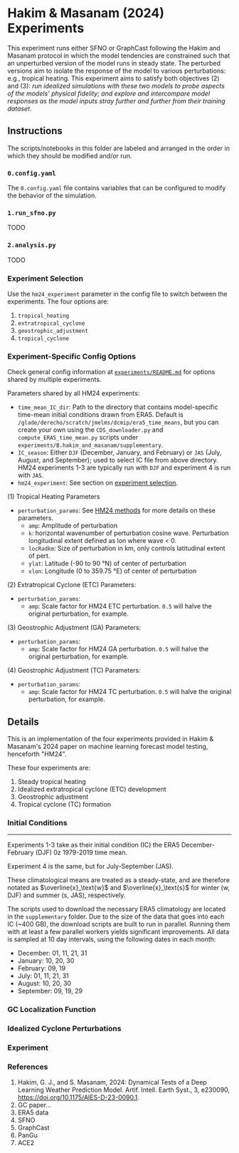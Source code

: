 # Hakim & Masanam (2024) Experiments

This experiment runs either SFNO or GraphCast following the Hakim and Masanam protocol in which the model tendencies are constrained such that an unperturbed version of the model runs in steady state.  The perturbed versions aim to isolate the response of the model to various perturbations: e.g., tropical heating.  This experiment aims to satisfy both objectives (2) and (3): *run idealized simulations with these two models to probe aspects of the models' physical fidelity; and explore and intercompare model responses as the model inputs stray further and further from their training dataset*.

## Instructions

The scripts/notebooks in this folder are labeled and arranged in the order in which they should be modified and/or run.

### `0.config.yaml`
The `0.config.yaml` file contains variables that can be configured to modify the behavior of the simulation.

### `1.run_sfno.py`

TODO

### `2.analysis.py`

TODO

### Experiment Selection

Use the `hm24_experiment` parameter in the config file to switch between the experiments. The four options are: 
1. `tropical_heating`
2. `extratropical_cyclone`
3. `geostrophic_adjustment`
4. `tropical_cyclone`

### Experiment-Specific Config Options
Check general config information at [`experiments/README.md`](../README.md) for options shared by multiple experiments. 

Parameters shared by all HM24 experiments:

- `time_mean_IC_dir`: Path to the directory that contains model-specific time-mean initial conditions drawn from ERA5. Default is `/glade/derecho/scratch/jmelms/dcmip/era5_time_means`, but you can create your own using the `CDS_downloader.py` and `compute_ERA5_time_mean.py` scripts under `experiments/B.hakim_and_masanam/supplementary`. 
- `IC_season`: Either `DJF` (December, January, and February) or `JAS` (July, August, and September); used to select IC file from above directory. HM24 experiments 1-3 are typically run with `DJF` and experiment 4 is run with `JAS`. 
- `hm24_experiment`: See section on [experiment selection](#experiment-selection). 

(1) Tropical Heating Parameters

- `perturbation_params`: See [HM24 methods](https://journals.ametsoc.org/view/journals/aies/3/3/AIES-D-23-0090.1.xml#d2752741e274) for more details on these parameters. 
    - `amp`: Amplitude of perturbation
    - `k`: horizontal wavenumber of perturbation cosine wave. Perturbation longitudinal extent defined as lon where wave < 0.
    - `locRadkm`: Size of perturbation in km, only controls latitudinal extent of pert. 
    - `ylat`: Latitude (-90 to 90 °N) of center of perturbation
    - `xlon`: Longitude (0 to 359.75 °E) of center of perturbation

(2) Extratropical Cyclone (ETC) Parameters:
- `perturbation_params`: 
    - `amp`: Scale factor for HM24 ETC perturbation. `0.5` will halve the original perturbation, for example. 

(3) Geostrophic Adjustment (GA) Parameters:
- `perturbation_params`: 
    - `amp`: Scale factor for HM24 GA perturbation. `0.5` will halve the original perturbation, for example. 

(4) Geostrophic Adjustment (TC) Parameters:
- `perturbation_params`: 
    - `amp`: Scale factor for HM24 TC perturbation. `0.5` will halve the original perturbation, for example. 

## Details

This is an implementation of the four experiments provided in Hakim & Masanam's 2024 paper on machine learning forecast model testing, henceforth "HM24". 

These four experiments are: 
1. Steady tropical heating
2. Idealized extratropical cyclone (ETC) development 
3. Geostrophic adjustment
4. Tropical cyclone (TC) formation

### Initial Conditions
---
Experiments 1-3 take as their initial condition (IC) the ERA5 December-February (DJF) 0z 1979-2019 time mean. 

Experiment 4 is the same, but for July-September (JAS).

These climatological means are treated as a steady-state, and are therefore notated as $\overline{x}_\text{w}$ and $\overline{x}_\text{s}$ for winter ($\text{w}$, DJF) and summer ($\text{s}$, JAS), respectively. 

The scripts used to download the necessary ERA5 climatology are located in the `supplementary` folder. Due to the size of the data that goes into each IC (~400 GB), the download scripts are built to run in parallel. Running them with at least a few parallel workers yields significant improvements. All data is sampled at 10 day intervals, using the following dates in each month: 
- December: 01, 11, 21, 31
- January: 10, 20, 30
- February: 09, 19
- July: 01, 11, 21, 31
- August: 10, 20, 30
- September: 09, 19, 29

### GC Localization Function

### Idealized Cyclone Perturbations

### Experiment

### References
1. Hakim, G. J., and S. Masanam, 2024: Dynamical Tests of a Deep Learning Weather Prediction Model. Artif. Intell. Earth Syst., 3, e230090, https://doi.org/10.1175/AIES-D-23-0090.1.
2. GC paper...
3. ERA5 data
4. SFNO
5. GraphCast
6. PanGu
7. ACE2